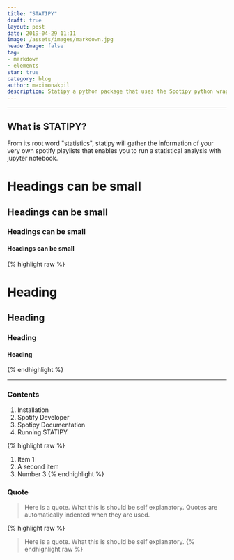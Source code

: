```yaml
---
title: "STATIPY"
draft: true
layout: post
date: 2019-04-29 11:11
image: /assets/images/markdown.jpg
headerImage: false
tag:
- markdown
- elements
star: true
category: blog
author: maximonakpil
description: Statipy a python package that uses the Spotipy python wrapper for calls to the spotify api
---
```


---

## What is STATIPY?

From its root word "statistics", statipy will gather the information of your very own spotify playlists that enables you to run a statistical analysis with jupyter notebook.

# Headings can be small

## Headings can be small

### Headings can be small

#### Headings can be small

{% highlight raw %}
# Heading
## Heading
### Heading
#### Heading
{% endhighlight %}

---

### Contents

1. Installation
2. Spotify Developer
3. Spotipy Documentation
4. Running STATIPY

{% highlight raw %}
1. Item 1
2. A second item
3. Number 3
{% endhighlight %}

### Quote

> Here is a quote. What this is should be self explanatory. Quotes are automatically indented when they are used.

{% highlight raw %}
> Here is a quote. What this is should be self explanatory.
{% endhighlight raw %}

